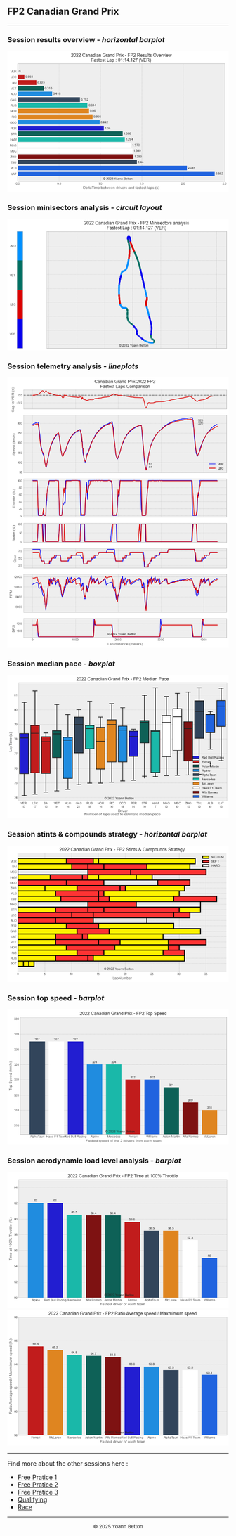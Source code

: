 ## FP2 Canadian Grand Prix

---

### Session results overview - *horizontal barplot*

<img src="/output/2022-06-19_Canadian_Grand_Prix/fp2_results_overview_white.png?raw=true"/>

### Session minisectors analysis - *circuit layout*

<img src="/output/2022-06-19_Canadian_Grand_Prix/fp2_minisectors_analysis_white.png?raw=true"/>

### Session telemetry analysis - *lineplots*

<img src="/output/2022-06-19_Canadian_Grand_Prix/fp2_telemetry_analysis_white.png?raw=true"/>

### Session median pace - *boxplot*

<img src="/output/2022-06-19_Canadian_Grand_Prix/fp2_median_pace_white.png?raw=true"/>

### Session stints & compounds strategy - *horizontal barplot*

<img src="/output/2022-06-19_Canadian_Grand_Prix/fp2_stints_compounds_stategy_white.png?raw=true"/>

### Session top speed - *barplot*

<img src="/output/2022-06-19_Canadian_Grand_Prix/topspeed_fp2_white.png?raw=true"/>

### Session aerodynamic load level analysis - *barplot*

<img src="/output/2022-06-19_Canadian_Grand_Prix/fp2_maximum_throttle_white.png?raw=true"/>

<img src="/output/2022-06-19_Canadian_Grand_Prix/fp2_speed_ratio_white.png?raw=true"/>

--- 

Find more about the other sessions here :
  - [Free Pratice 1](/page/FP1/2022-06-19_Canadian_Grand_Prix)  
  - [Free Pratice 2](/page/FP2/2022-06-19_Canadian_Grand_Prix) 
  - [Free Pratice 3](/page/FP3/2022-06-19_Canadian_Grand_Prix)
  - [Qualifying](/page/Qualifying/2022-06-19_Canadian_Grand_Prix) 
  - [Race](/page/Race/2022-06-19_Canadian_Grand_Prix)

---

<div style="text-align: center">
  <p style="font-size:11px">&copy; 2025 Yoann Betton</p>
</div>

<!-- ---

<p style="font-size:11px">Page generated from <a href="https://github.com/yoannbtn/yoannbtn.github.io">github.com/yoannbtn</a>.</p> -->